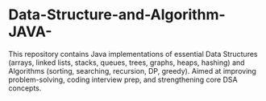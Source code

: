 # Data-Structure-and-Algorithm-JAVA-
This repository contains Java implementations of essential Data Structures (arrays, linked lists, stacks, queues, trees, graphs, heaps, hashing) and Algorithms (sorting, searching, recursion, DP, greedy). Aimed at improving problem-solving, coding interview prep, and strengthening core DSA concepts.
